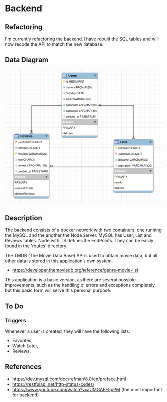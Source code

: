 # Backend

## Refactoring

I'm currently refactoring the backend. I have rebuilt the SQL tables and will now recode the API to match the new database.

## Data Diagram

<img src="./db/model/data-diagram.png" alt="Data Diagram">

## Description

The backend consists of a docker network with two containers, one running the MySQL and the another the Node Server. MySQL has User, List and Reviews tables. Node with TS defines the EndPoints. They can be easily found in the 'routes' directory.

The TMDB (The Movie Data Base) API is used to obtain movie data, but all other data is stored in this application's own system.

- <https://developer.themoviedb.org/reference/genre-movie-list>

This application is a basic version, as there are several possible improvements, such as the handling of errors and exceptions completely, but this basic form will serve this personal purpose.

## To Do
 
### Triggers 

Whenever a user is created, they will have the following lists:

 - Favorites,
 - Watch Later,
 - Reviews.

## References

- <https://dev.mysql.com/doc/refman/8.0/en/preface.html>
- <https://restfulapi.net/http-status-codes/>
- <https://www.youtube.com/watch?v=aUMGAFE5pPM> (the most important for backend)
